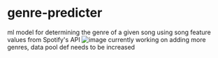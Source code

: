# genre-predicter
ml model for determining the genre of a given song using song feature values from Spotify's API
![image](https://user-images.githubusercontent.com/50224596/155651736-1601076d-c246-4dd1-9d20-7f03c421122a.png)
currently working on adding more genres, data pool def needs to be increased
